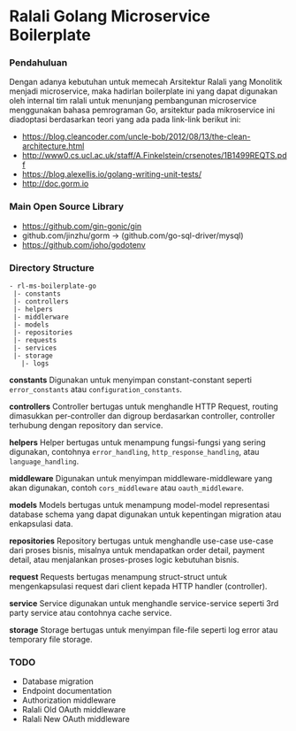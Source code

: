 
# Ralali Golang Microservice Boilerplate

### Pendahuluan
Dengan adanya kebutuhan untuk memecah Arsitektur Ralali yang Monolitik menjadi microservice, maka hadirlan boilerplate ini yang dapat digunakan oleh internal tim ralali untuk menunjang pembangunan microservice menggunakan bahasa pemrograman Go, arsitektur pada mikroservice ini diadoptasi berdasarkan teori yang ada pada link-link berikut ini:

- https://blog.cleancoder.com/uncle-bob/2012/08/13/the-clean-architecture.html
- http://www0.cs.ucl.ac.uk/staff/A.Finkelstein/crsenotes/1B1499REQTS.pdf
- https://blog.alexellis.io/golang-writing-unit-tests/
- http://doc.gorm.io

### Main Open Source Library
- https://github.com/gin-gonic/gin
- github.com/jinzhu/gorm -> (github.com/go-sql-driver/mysql)
- https://github.com/joho/godotenv

### Directory Structure
```
- rl-ms-boilerplate-go
 |- constants
 |- controllers
 |- helpers
 |- middlerware
 |- models
 |- repositories
 |- requests
 |- services
 |- storage
   |- logs
```
**constants**
Digunakan untuk menyimpan constant-constant seperti `error_constants` atau `configuration_constants`.

**controllers**
Controller bertugas untuk menghandle HTTP Request, routing dimasukkan per-controller dan digroup berdasarkan controller, controller terhubung dengan repository dan service.

**helpers**
Helper bertugas untuk menampung fungsi-fungsi yang sering digunakan, contohnya `error_handling`, `http_response_handling`, atau `language_handling`.

**middleware**
Digunakan untuk menyimpan middleware-middleware yang akan digunakan, contoh `cors_middleware` atau `oauth_middleware`.

**models**
Models bertugas untuk menampung model-model representasi database schema yang dapat digunakan untuk kepentingan migration atau enkapsulasi data.

**repositories**
Repository bertugas untuk menghandle use-case use-case dari proses bisnis, misalnya untuk mendapatkan order detail, payment detail, atau menjalankan proses-proses logic kebutuhan bisnis.

**request**
Requests bertugas menampung struct-struct untuk mengenkapsulasi request dari client kepada HTTP handler (controller).

**service**
Service digunakan untuk menghandle service-service seperti 3rd party service atau contohnya cache service.

**storage**
Storage bertugas untuk menyimpan file-file seperti log error atau temporary file storage.


### TODO
- Database migration
- Endpoint documentation
- Authorization middleware
- Ralali Old OAuth middleware
- Ralali New OAuth middleware